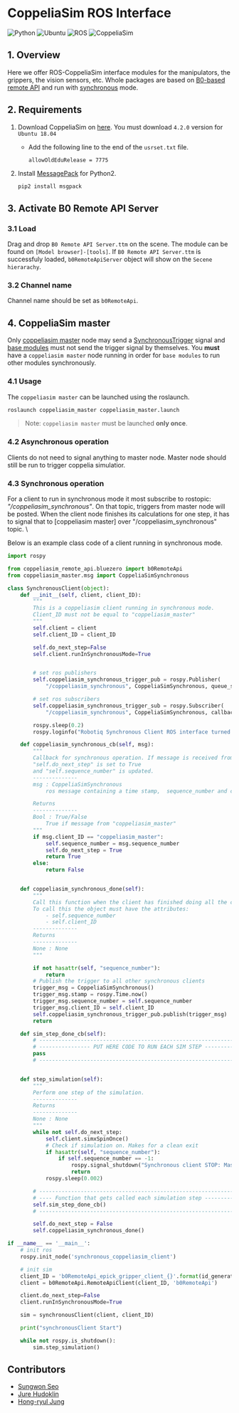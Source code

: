 # CoppeliaSim ROS Interface

![Python](https://img.shields.io/badge/Python-2.7-blue)
![Ubuntu](https://img.shields.io/badge/Ubuntu-18.04-green)
![ROS](https://img.shields.io/badge/ROS-melodic-orange)
![CoppeliaSim](https://img.shields.io/badge/CoppeliaSim-4.2.0-red)

## 1. Overview

Here we offer ROS-CoppeliaSim interface modules for the manipulators, the grippers, the vision sensors, etc. Whole packages are based on [B0-based remote API](https://www.coppeliarobotics.com/helpFiles/en/b0RemoteApiOverview.htm) and run with [synchronous](https://www.coppeliarobotics.com/helpFiles/en/b0RemoteApiModusOperandi.htm) mode.

<!-- [Instructions on how to enable the B0-based remote API on the client side are given here](https://www.coppeliarobotics.com/helpFiles/en/b0RemoteApiClientSide.htm). -->

## 2. Requirements

1. Download CoppeliaSim on [here](https://www.coppeliarobotics.com/). You must download `4.2.0` version for `Ubuntu 18.04`

   - Add the following line to the end of the `usrset.txt` file.
     ```
     allowOldEduRelease = 7775
     ```

2. Install [MessagePack](https://msgpack.org/index.html) for Python2.
   ```bash
   pip2 install msgpack
   ```

## 3. Activate B0 Remote API Server

### 3.1 Load

Drag and drop `B0 Remote API Server.ttm` on the scene. The module can be found on `[Model browser]-[tools]`. If `B0 Remote API Server.ttm` is successfuly loaded, `b0RemoteApiServer` object will show on the `Secene hierarachy`.

### 3.2 Channel name

Channel name should be set as `b0RemoteApi`.

## 4. CoppeliaSim master

Only [coppeliasim master](./coppleiasim_master) node may send a [SynchronousTrigger](https://www.coppeliarobotics.com/helpFiles/en/b0RemoteApi-python.htm#simxSynchronousTrigger) signal and [base modules](./coppleiasim_base) must not send the trigger signal by themselves. You **must** have a `coppeliasim master` node running in order for `base modules` to run other modules synchronously.

### 4.1 Usage

The `coppeliasim master` can be launched using the roslaunch.

```bash
roslaunch coppeliasim_master coppeliasim_master.launch
```

> Note: `coppeliasim master` must be launched **only once**.

### 4.2 Asynchronous operation

Clients do not need to signal anything to master node. Master node should still be run to trigger coppelia simulatior.

### 4.3 Synchronous operation

For a client to run in synchronous mode it most subscribe to rostopic: _"/coppeliasim_synchronous"_. On that topic, triggers from master node will be posted. When the client node finishes its calculations for one step, it has to signal that to [coppeliasim master] over "/coppeliasim_synchronous" topic. \\

Below is an example class code of a client running in synchronous mode.

```python
import rospy

from coppeliasim_remote_api.bluezero import b0RemoteApi
from coppeliasim_master.msg import CoppeliaSimSynchronous

class SynchronousClient(object):
    def __init__(self, client, client_ID):
        """
        This is a coppeliasim client running in synchronous mode.
        Client_ID must not be equal to "coppeliasim_master"
        """
        self.client = client
        self.client_ID = client_ID

        self.do_next_step=False
        self.client.runInSynchronousMode=True


        # set ros publishers
        self.coppeliasim_synchronous_trigger_pub = rospy.Publisher(
            "/coppeliasim_synchronous", CoppeliaSimSynchronous, queue_size=100)

        # set ros subscribers
        self.coppeliasim_synchronous_trigger_sub = rospy.Subscriber(
            "/coppeliasim_synchronous", CoppeliaSimSynchronous, callback = self.coppeliasim_synchronous_cb)

        rospy.sleep(0.2)
        rospy.loginfo("Robotiq Synchronous Client ROS interface turned on!")

    def coppeliasim_synchronous_cb(self, msg):
        """
        Callback for synchronous operation. If message is received from "coppeliasim_master",
        "self.do_next_step" is set to True
        and "self.sequence_number" is updated.
        --------------
        msg : CoppeliaSimSynchronous
            ros message containing a time stamp,  sequence_number and client_ID

        Returns
        --------------
        Bool : True/False
            True if message from "coppeliasim_master"
        """
        if msg.client_ID == "coppeliasim_master":
            self.sequence_number = msg.sequence_number
            self.do_next_step = True
            return True
        else:
            return False


    def coppeliasim_synchronous_done(self):
        """
        Call this function when the client has finished doing all the calculations.
        To call this the object must have the attributes:
            - self.sequence_number
            - self.client_ID
        --------------
        Returns
        --------------
        None : None
        """

        if not hasattr(self, "sequence_number"):
            return
        # Publish the trigger to all other synchronous clients
        trigger_msg = CoppeliaSimSynchronous()
        trigger_msg.stamp = rospy.Time.now()
        trigger_msg.sequence_number = self.sequence_number
        trigger_msg.client_ID = self.client_ID
        self.coppeliasim_synchronous_trigger_pub.publish(trigger_msg)
        return

    def sim_step_done_cb(self):
        # -------------------------------------------------------------------------------------
        # ---------------- PUT HERE CODE TO RUN EACH SIM STEP ---------------------------------
        pass
        # -------------------------------------------------------------------------------------


    def step_simulation(self):
        """
        Perform one step of the simulation.
        --------------
        Returns
        --------------
        None : None
        """
        while not self.do_next_step:
            self.client.simxSpinOnce()
            # Check if simulation on. Makes for a clean exit
            if hasattr(self, "sequence_number"):
                if self.sequence_number == -1:
                    rospy.signal_shutdown("Synchronous client STOP: Master signaled shutdown")
                    return
            rospy.sleep(0.002)

        # -------------------------------------------------------------------------------------
        # ---- Function that gets called each simulation step ---------------------------------
        self.sim_step_done_cb()
        # -------------------------------------------------------------------------------------

        self.do_next_step = False
        self.coppeliasim_synchronous_done()

if __name__ == '__main__':
    # init ros
    rospy.init_node('synchronous_coppeliasim_client')

    # init sim
    client_ID = 'b0RemoteApi_epick_gripper_client_{}'.format(id_generator())
    client = b0RemoteApi.RemoteApiClient(client_ID, 'b0RemoteApi')

    client.do_next_step=False
    client.runInSynchronousMode=True

    sim = synchronousClient(client, client_ID)

    print("synchronousClient Start")

    while not rospy.is_shutdown():
        sim.step_simulation()
```

## Contributors

- [Sungwon Seo](https://github.com/ssw0536)
- [Jure Hudoklin](https://github.com/JureHudoklin)
- [Hong-ryul Jung](https://github.com/ryul1206)
